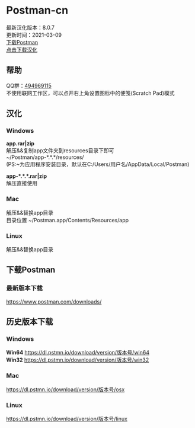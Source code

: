 # Postman-cn
最新汉化版本：8.0.7  
更新时间：2021-03-09  
[下载Postman](#下载Postman)  
[点击下载汉化](https://github.com/hlmd/Postman-cn/releases)

## 帮助
QQ群：[494969115](https://jq.qq.com/?_wv=1027&k=WAheqTCx)  
不使用联网工作区，可以点开右上角设置图标中的便笺(Scratch Pad)模式

## 汉化

### Windows
**app.rar|zip**  
解压&&复制app文件夹到resources目录下即可  
~/Postman/app-\*.\*.\*/resources/  
(PS:~为应用程序安装目录，默认在C:/Users/用户名/AppData/Local/Postman)

**app-\*.\*.\*.rar|zip**  
解压直接使用

### Mac
解压&&替换app目录  
目录位置 ~/Postman.app/Contents/Resources/app

### Linux
解压&&替换app目录



## 下载Postman

### 最新版本下载
https://www.postman.com/downloads/


## 历史版本下载

### Windows
**Win64** https://dl.pstmn.io/download/version/版本号/win64  
**Win32** https://dl.pstmn.io/download/version/版本号/win32

### Mac
https://dl.pstmn.io/download/version/版本号/osx

### Linux
https://dl.pstmn.io/download/version/版本号/linux


